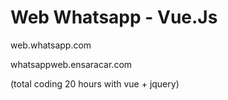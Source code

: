 # Web Whatsapp - Vue.Js 
web.whatsapp.com

whatsappweb.ensaracar.com

(total coding 20 hours with vue + jquery)
